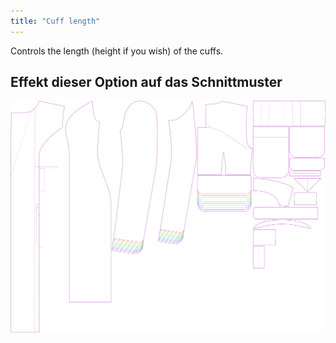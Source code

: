 ```yaml
---
title: "Cuff length"
---
```


Controls the length (height if you wish) of the cuffs.

## Effekt dieser Option auf das Schnittmuster

![This image shows the effect of this option by superimposing several variants that have a different value for this option](carlita_cufflength_sample.svg "Effect of this option on the pattern")
